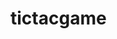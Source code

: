 # tictacgame
<head>
  <script async src="https://pagead2.googlesyndication.com/pagead/js/adsbygoogle.js?client=ca-pub-8749692543423668"
     crossorigin="anonymous"></script>
</head>
